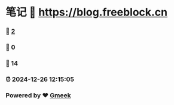# 笔记 :link: https://blog.freeblock.cn 
### :page_facing_up: [2](https://blog.freeblock.cn/tag.html) 
### :speech_balloon: 0 
### :hibiscus: 14 
### :alarm_clock: 2024-12-26 12:15:05 
### Powered by :heart: [Gmeek](https://github.com/Meekdai/Gmeek)
